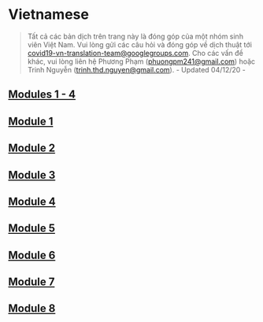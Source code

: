 # Vietnamese

> Tất cả các bản dịch trên trang này là đóng góp của một nhóm sinh viên Việt Nam. Vui lòng gửi các câu hỏi và đóng góp về dịch thuật tới [covid19-vn-translation-team@googlegroups.com](mailto:covid19-vn-translation-team@googlegroups.com). Cho các vấn đề khác, vui lòng liên hệ Phương Phạm \([phuongpm241@gmail.com](mailto:phuongpm241@gmail.com)\) hoặc Trinh Nguyễn \([trinh.thd.nguyen@gmail.com](mailto:trinh.thd.nguyen@gmail.com)\).                                                                                         - Updated 04/12/20 -

## [Modules 1 - 4](https://docs.google.com/document/d/1xVI556Gb9hP94iAOOr0tMlJaq_wLGd3Z6E6sdtSNLkI/edit#)

## [Module 1](https://docs.google.com/document/d/1D1FcPXCFr0rZYVQKcRnvg3f0QBX4wyHCcqLf4mz5Pfo/edit)

## [Module 2](https://docs.google.com/document/d/1HpMj5NKkqwyiRs2m_W0zPW8QBnI4Hu-6Ga8OSB3z2wk/edit)

## [Module 3](https://docs.google.com/document/d/1RFvaxOaAAV_XvJ7oWCVihgJ6hAQ8x2rOVZ-902MUd-Q/edit)

## [Module 4](https://docs.google.com/document/d/12xKDXAuQMLIz6mp6k1-Qdi1xwTDt2wy8fvzbFo4PVcQ/edit)

## [Module 5](https://docs.google.com/document/d/12xKDXAuQMLIz6mp6k1-Qdi1xwTDt2wy8fvzbFo4PVcQ/edit?usp=sharing)

## [Module 6](https://docs.google.com/document/d/1Gf1hzCJx7ud83UDZVWaKk_hfnEXbD4d7PvUl9Du4AHo/edit?usp=sharing)

## [Module 7](https://docs.google.com/document/d/1OGVl0FBWIHlP5Z0pXLp0twGTMURc36AVr6RzV1JHN-Y/edit?usp=sharing)

## [Module 8](https://docs.google.com/document/d/1C0LFzRUwOL2Q5DJg7MpF6k8tkRmX9VSC3PekvHq3O3Q/edit?usp=sharing)

